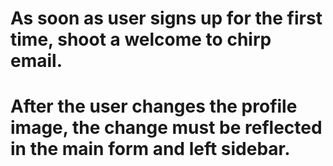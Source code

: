 # As soon as user signs up for the first time, shoot a welcome to chirp email.
# After the user changes the profile image, the change must be reflected in the main form and left sidebar.
